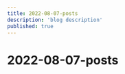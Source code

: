 ```yaml
---
title: 2022-08-07-posts
description: 'blog description'
published: true
---
```


# 2022-08-07-posts

